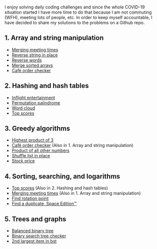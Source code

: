 I enjoy solving daily coding challenges and since the whole COVID-19 situation started I have more time to do that because I am not commuting (WFH), meeting lots of people, etc.
In order to keep myself accountable, I have decided to share my solutions to the problems on a Github repo.

## 1. Array and string manipulation

- [Merging meeting times](./merging_meeting_times.py)
- [Reverse string in place](./reverse_string_in_place.py)
- [Reverse words](./reverse_words.py)
- [Merge sorted arrays](./merge_sorted_arrays.py)
- [Cafè order checker](./cafe_order_checker.py)

## 2. Hashing and hash tables

- [Inflight entertainment](./inflight_entertainment.py)
- [Permutation palindrome](./permutation_palindrome.py)
- [Word cloud](./word_cloud.py)
- [Top scores](./top_scores.py)

## 3. Greedy algorithms

- [Highest product of 3](./highest_product_of_3.py)
- [Cafè order checker](./cafe_order_checker.py) (Also in 1. Array and string manipulation)
- [Product of all other numbers](./product_of_other_numbers.py)
- [Shuffle list in place](./shuffle_list_in_place.py)
- [Stock price](./stock_price.py)

## 4. Sorting, searching, and logarithms

- [Top scores](./top_scores.py) (Also in 2. Hashing and hash tables)
- [Merging meeting times](./merging_meeting_times.py) (Also in 1. Array and string manipulation)
- [Find rotation point](./find_rotation_point.py)
- [Find a duplicate, Space Edition™](./find_duplicate_space_edition.py)

## 5. Trees and graphs

- [Balanced binary tree](./balanced_binary_tree.py)
- [Binary search tree checker](./bst_checker.py)
- [2nd largest item in bst](./second_largest_item_in_bst.py)
